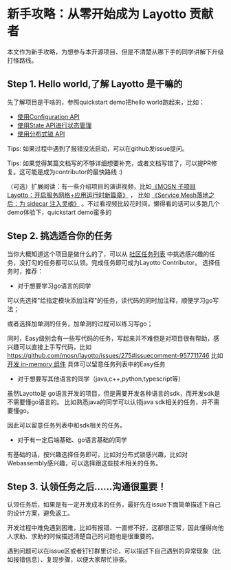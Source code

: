 # 新手攻略：从零开始成为 Layotto 贡献者
本文作为新手攻略，为想参与本开源项目、但是不清楚从哪下手的同学讲解下升级打怪路线。

## Step 1. Hello world,了解 Layotto 是干嘛的
先了解项目是干啥的，参照quickstart demo把hello world跑起来，比如：
   - [使用Configuration API](https://mosn.io/layotto/#/zh/start/configuration/start-apollo) 
   - [使用State API进行状态管理](https://mosn.io/layotto/#/zh/start/state/start) 
   - [使用分布式锁 API](https://mosn.io/layotto/#/zh/start/lock/start) 

Tips: 如果过程中遇到了报错没法启动，可以在github发issue提问。

Tips: 如果觉得某篇文档写的不够详细想要补充，或者文档写错了，可以提PR修复。这可能是成为contributor的最快路线 :)

（可选）扩展阅读：有一些介绍项目的演讲视频，比如[《MOSN 子项目 Layotto：开启服务网格+应用运行时新篇章》](https://mosn.io/layotto/#/zh/blog/mosn-subproject-layotto-opening-a-new-chapter-in-service-grid-application-runtime/index) ， 
比如 [《Service Mesh落地之后：为 sidecar 注入灵魂》](https://www.bilibili.com/video/BV1RL4y1b7U9?from=search&seid=1492521025214444985&spm_id_from=333.337.0.0)
。不过看视频比较花时间，懒得看的话可以多跑几个demo体验下，quickstart demo蛮多的

## Step 2. 挑选适合你的任务
当你大概知道这个项目是做什么的了，可以从 [社区任务列表](https://github.com/mosn/layotto/issues/108#issuecomment-872779356) 中挑选感兴趣的任务，没打勾的任务都可以认领。完成任务即可成为Layotto Contributor。
选择任务时，推荐：
   
- 对于想要学习go语言的同学 

可以先选择"给指定模块添加注释"的任务，读代码的同时加注释，顺便学习go写法；

或者选择加单测的任务，加单测的过程可以练习写go；

同时，Easy级别会有一些写代码的任务，写起来并不难但是对项目很有帮助，感兴趣可以直接上手写代码，比如 https://github.com/mosn/layotto/issues/275#issuecomment-957711746 比如 [开发 in-memory 组件](https://github.com/mosn/layotto/issues/67#issuecomment-975134341) 具体可以留意任务列表中的Easy任务

- 对于想要写其他语言的同学（java,c++,python,typescript等）

虽然Layotto是 go语言开发的项目，但是需要开发各种语言的sdk，而开发sdk是不需要懂go语言的。
比如熟悉java的同学可以认领java sdk相关的任务，并不需要懂go。

因此可以留意任务列表中和sdk相关的任务。


- 对于有一定后端基础、go语言基础的同学

有基础的话，按兴趣选择任务即可，比如对分布式锁感兴趣，比如对Webassembly感兴趣，可以选择跟这些技术相关的任务。

## Step 3. 认领任务之后……沟通很重要！
认领任务后，如果是有一定开发成本的任务，最好先在issue下面简单描述下自己的设计方案，避免返工。

开发过程中难免遇到困难，比如有报错、一直修不好，这都很正常，因此懂得向他人求助、求助的时候描述清楚自己的问题也是很重要的。

遇到问题可以在issue区或者钉钉群里讨论，可以描述下自己遇到的异常现象（比如报错信息）、复现步骤，以便大家帮忙排查。
